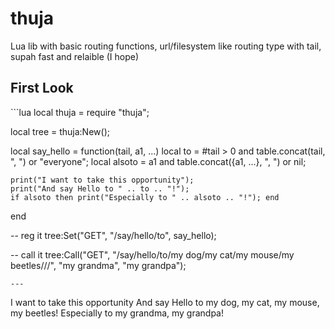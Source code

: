 # thuja
Lua lib with basic routing functions, url/filesystem like routing type with tail, supah fast and relaible (I hope)

<h2>First Look</h2>
```lua
local thuja = require "thuja";

local tree = thuja:New();

local say_hello = function(tail, a1, ...)
	local to = #tail > 0 and table.concat(tail, ", ") or "everyone";
	local alsoto = a1 and table.concat({a1, ...}, ", ") or nil;

	print("I want to take this opportunity");
	print("And say Hello to " .. to .. "!");
	if alsoto then print("Especially to " .. alsoto .. "!"); end
end

-- reg it
tree:Set("GET", "/say/hello/to", say_hello);

-- call it
tree:Call("GET", "/say/hello/to/my dog/my cat/my mouse/my beetles///", "my grandma", "my grandpa");
```
---
```
I want to take this opportunity
And say Hello to my dog, my cat, my mouse, my beetles!
Especially to my grandma, my grandpa!
```
